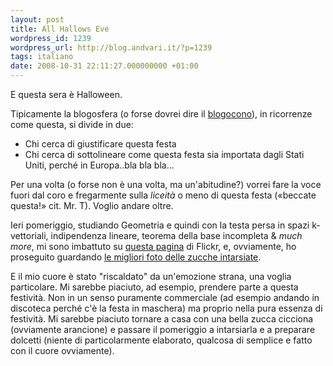 ```yaml
---
layout: post
title: All Hallows Eve
wordpress_id: 1239
wordpress_url: http://blog.andvari.it/?p=1239
tags: italiano
date: 2008-10-31 22:11:27.000000000 +01:00
---
```

E questa sera è Halloween.

Tipicamente la blogosfera (o forse dovrei dire il <a href="http://mau.posterous.com/perche-si-parla-di-blogosfera">blogocono</a>), in ricorrenze come questa, si divide in due:
<ul>
	<li>Chi cerca di giustificare questa festa</li>
	<li>Chi cerca di sottolineare come questa festa sia importata dagli Stati Uniti, perché in Europa..bla bla bla...</li>
</ul>
Per una volta (o forse non è una volta, ma un'abitudine?) vorrei fare la voce fuori dal coro e fregarmente sulla <em>liceità</em> o meno di questa festa («beccate questa!» cit. Mr. T). Voglio andare oltre.

Ieri pomeriggio, studiando Geometria e quindi con la testa persa in spazi k-vettoriali, indipendenza lineare, teorema della base incompleta &amp; <em>much more</em>, mi sono imbattuto su <a href="http://blog.flickr.net/en/2008/10/29/pumpkin-carving/">questa pagina</a> di Flickr, e, ovviamente, ho proseguito guardando <a href="http://www.flickriver.com/photos/tags/pumpkincarving/interesting/">le migliori foto delle zucche intarsiate</a>.

E il mio cuore è stato "riscaldato" da un'emozione strana, una voglia particolare. Mi sarebbe piaciuto, ad esempio, prendere parte a questa festività. Non in un senso puramente commerciale (ad esempio andando in discoteca perché c'è la festa in maschera) ma proprio nella pura essenza di festività. Mi sarebbe piaciuto tornare a casa con una bella zucca cicciona (ovviamente arancione) e passare il pomeriggio a intarsiarla e a preparare dolcetti (niente di particolarmente elaborato, qualcosa di semplice e fatto con il cuore ovviamente).
